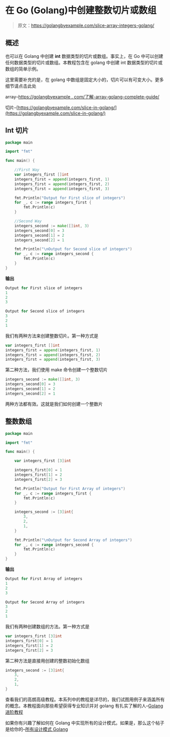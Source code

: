 # 在 Go (Golang)中创建整数切片或数组

> 原文：<https://golangbyexample.com/slice-array-integers-golang/>

## **概述**

也可以在 Golang 中创建 **int** 数据类型的切片或数组。事实上，在 Go 中可以创建任何数据类型的切片或数组。本教程包含在 golang 中创建 int 数据类型的切片或数组的简单示例。

这里需要补充的是，在 golang 中数组是固定大小的，切片可以有可变大小。更多细节请点击此处

array–[https://golangbyexample . com/了解-array-golang-complete-guide/](https://golangbyexample.com/understanding-array-golang-complete-guide/)

切片–[https://golangbyexample.com/slice-in-golang/](https://golangbyexample.com/slice-in-golang/)

## **Int 切片**

```go
package main

import "fmt"

func main() {

	//First Way
	var integers_first []int
	integers_first = append(integers_first, 1)
	integers_first = append(integers_first, 2)
	integers_first = append(integers_first, 3)

	fmt.Println("Output for First slice of integers")
	for _, c := range integers_first {
		fmt.Println(c)
	}

	//Second Way
	integers_second := make([]int, 3)
	integers_second[0] = 3
	integers_second[1] = 2
	integers_second[2] = 1

	fmt.Println("\nOutput for Second slice of integers")
	for _, c := range integers_second {
		fmt.Println(c)
	}
}
```

**输出**

```go
Output for First slice of integers
1
2
3

Output for Second slice of integers
3
2
1
```

我们有两种方法来创建整数切片。第一种方式是

```go
var integers_first []int
integers_first = append(integers_first, 1)
integers_first = append(integers_first, 2)
integers_first = append(integers_first, 3)
```

第二种方法，我们使用 make 命令创建一个整数切片

```go
integers_second := make([]int, 3)
integers_second[0] = 3
integers_second[1] = 2
integers_second[2] = 1
```

两种方法都有效。这就是我们如何创建一个整数片

## **整数数组**

```go
package main

import "fmt"

func main() {

	var integers_first [3]int

	integers_first[0] = 1
	integers_first[1] = 2
	integers_first[2] = 3

	fmt.Println("Output for First Array of integers")
	for _, c := range integers_first {
		fmt.Println(c)
	}

	integers_second := [3]int{
		3,
		2,
		1,
	}

	fmt.Println("\nOutput for Second Array of integers")
	for _, c := range integers_second {
		fmt.Println(c)
	}
}
```

**输出**

```go
Output for First Array of integers
1
2
3

Output for Second Array of integers
3
2
1
```

我们有两种创建数组的方法。第一种方式是

```go
var integers_first [3]int
integers_first[0] = 1
integers_first[1] = 2
integers_first[2] = 3
```

第二种方法是直接用创建的整数初始化数组

```go
integers_second := [3]int{
	3,
	2,
	1,
}
```

查看我们的高朗高级教程。本系列中的教程是详尽的，我们试图用例子来涵盖所有的概念。本教程面向那些希望获得专业知识并对 golang 有扎实了解的人–[Golang 进阶教程](https://golangbyexample.com/golang-comprehensive-tutorial/)

如果你有兴趣了解如何在 Golang 中实现所有的设计模式。如果是，那么这个帖子是给你的–[所有设计模式 Golang](https://golangbyexample.com/all-design-patterns-golang/)